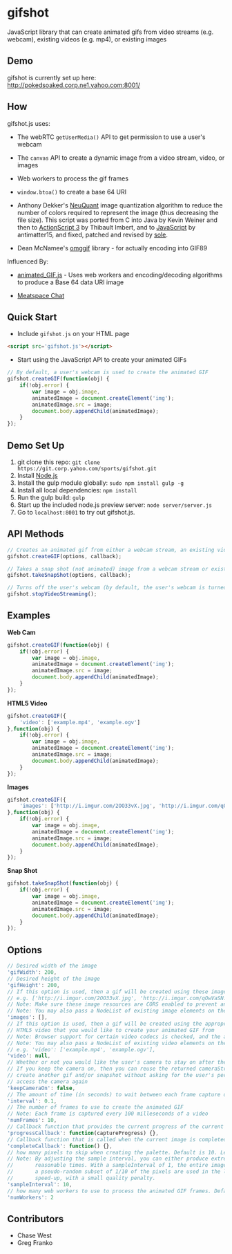 gifshot
=======

JavaScript library that can create animated gifs from video streams (e.g. webcam), existing videos (e.g. mp4), or existing images 

## Demo

gifshot is currently set up here: http://pokedsoaked.corp.ne1.yahoo.com:8001/

## How

gifshot.js uses: 

- The webRTC `getUserMedia()` API to get permission to use a user's webcam

- The `canvas` API to create a dynamic image from a video stream, video, or images

- Web workers to process the gif frames

- `window.btoa()` to create a base 64 URI

- Anthony Dekker's [NeuQuant](http://members.ozemail.com.au/~dekker/NEUQUANT.HTML) image quantization algorithm to reduce the number of colors required to represent the image (thus decreasing the file size).   This script was ported from C into Java by Kevin Weiner and then to [ActionScript 3](http://www.bytearray.org/?p=93) by Thibault Imbert, and to [JavaScript](http://antimatter15.com/wp/2010/07/javascript-to-animated-gif/) by antimatter15, and fixed, patched and revised by [sole](http://soledadpenades.com).

- Dean McNamee's [omggif](https://github.com/deanm/omggif) library - for actually encoding into GIF89


Influenced By:

- [animated_GIF.js](https://github.com/sole/Animated_GIF) - Uses web workers and encoding/decoding algorithms to produce a Base 64 data URI image

- [Meatspace Chat](https://chat.meatspac.es/)

## Quick Start
*  Include `gifshot.js` on your HTML page

```html
<script src='gifshot.js'></script>
```

*  Start using the JavaScript API to create your animated GIFs

```javascript
// By default, a user's webcam is used to create the animated GIF
gifshot.createGIF(function(obj) {
	if(!obj.error) {
		var image = obj.image,
		animatedImage = document.createElement('img');
		animatedImage.src = image;
		document.body.appendChild(animatedImage);
	}
});
```

## Demo Set Up

1.  git clone this repo: `git clone https://git.corp.yahoo.com/sports/gifshot.git`
2.  Install [Node.js](http://nodejs.org/)
3.  Install the gulp module globally: `sudo npm install gulp -g`
4.  Install all local dependencies: `npm install`
5.  Run the gulp build: `gulp`
6.  Start up the included node.js preview server: `node server/server.js`
7.  Go to `localhost:8001` to try out gifshot.js.

## API Methods

```javascript
// Creates an animated gif from either a webcam stream, an existing video (e.g. mp4), or existing images
gifshot.createGIF(options, callback);

// Takes a snap shot (not animated) image from a webcam stream or existing video
gifshot.takeSnapShot(options, callback);

// Turns off the user's webcam (by default, the user's webcam is turned off)
gifshot.stopVideoStreaming();
```

## Examples

**Web Cam**

```javascript
gifshot.createGIF(function(obj) {
	if(!obj.error) {
		var image = obj.image,
		animatedImage = document.createElement('img');
		animatedImage.src = image;
		document.body.appendChild(animatedImage);
	}
});
```

**HTML5 Video**

```javascript
gifshot.createGIF({
	'video': ['example.mp4', 'example.ogv']
},function(obj) {
	if(!obj.error) {
		var image = obj.image,
		animatedImage = document.createElement('img');
		animatedImage.src = image;
		document.body.appendChild(animatedImage);
	}
});
```

**Images**

```javascript
gifshot.createGIF({
	'images': ['http://i.imgur.com/2OO33vX.jpg', 'http://i.imgur.com/qOwVaSN.png', 'http://i.imgur.com/Vo5mFZJ.gif']
},function(obj) {
	if(!obj.error) {
		var image = obj.image,
		animatedImage = document.createElement('img');
		animatedImage.src = image;
		document.body.appendChild(animatedImage);
	}
});
```

**Snap Shot**

```javascript
gifshot.takeSnapShot(function(obj) {
	if(!obj.error) {
		var image = obj.image,
		animatedImage = document.createElement('img');
		animatedImage.src = image;
		document.body.appendChild(animatedImage);
	}
});
```

## Options

```javascript
// Desired width of the image
'gifWidth': 200,
// Desired height of the image
'gifHeight': 200,
// If this option is used, then a gif will be created using these images
// e.g. ['http://i.imgur.com/2OO33vX.jpg', 'http://i.imgur.com/qOwVaSN.png', 'http://i.imgur.com/Vo5mFZJ.gif'],
// Note: Make sure these image resources are CORS enabled to prevent any cross-origin JavaScript errors
// Note: You may also pass a NodeList of existing image elements on the page
'images': [],
// If this option is used, then a gif will be created using the appropriate video
// HTML5 video that you would like to create your animated GIF from
// Note: Browser support for certain video codecs is checked, and the appropriate video is selected
// Note: You may also pass a NodeList of existing video elements on the page
// e.g. 'video': ['example.mp4', 'example.ogv'],
'video': null,
// Whether or not you would like the user's camera to stay on after the gif is created
// If you keep the camera on, then you can reuse the returned cameraStream object to
// create another gif and/or snapshot without asking for the user's permission to
// access the camera again
'keepCameraOn': false,
// The amount of time (in seconds) to wait between each frame capture of a video
'interval': 0.1,
// The number of frames to use to create the animated GIF
// Note: Each frame is captured every 100 milleseconds of a video
'numFrames': 10,
// Callback function that provides the current progress of the current image
'progressCallback': function(captureProgress) {},
// Callback function that is called when the current image is completed
'completeCallback': function() {},
// how many pixels to skip when creating the palette. Default is 10. Less is better, but slower.
// Note: By adjusting the sample interval, you can either produce extremely high-quality images slowly, or produce good images in
//       reasonable times. With a sampleInterval of 1, the entire image is used in the learning phase, while with an interval of 10,
//       a pseudo-random subset of 1/10 of the pixels are used in the learning phase. A sampling factor of 10 gives a substantial
//       speed-up, with a small quality penalty.
'sampleInterval': 10,
// how many web workers to use to process the animated GIF frames. Default is 2.
'numWorkers': 2
```

## Contributors

- Chase West
- Greg Franko
